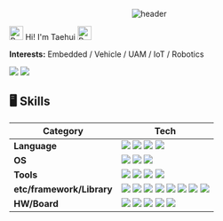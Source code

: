 <p align="center">
  <img src="https://capsule-render.vercel.app/api?type=waving&color=gradient&customColorList=10&height=200&text=Taehui's%20GITHUB&fontSize=50&animation=twinkling&fontAlign=50&fontAlignY=36" alt="header"/>
</p>


<img src="https://raw.githubusercontent.com/Tarikul-Islam-Anik/Animated-Fluent-Emojis/master/Emojis/Animals/Penguin.png" alt="Penguin" width="25" height="25" /> Hi! I'm Taehui <img src="https://raw.githubusercontent.com/Tarikul-Islam-Anik/Animated-Fluent-Emojis/master/Emojis/Animals/Penguin.png" alt="Penguin" width="25" height="25" />

**Interests:** Embedded / Vehicle / UAM / IoT / Robotics

<p>
  <!-- Tistory -->
  <a href="https://justdoit-coding.tistory.com/"><img src="https://img.shields.io/badge/Tech Blog-000000?style=flat-square&logo=tistory&logoColor=white"/></a>
  <!-- LinkedIn -->
  <a href="https://www.linkedin.com/feed/"><img src="https://img.shields.io/badge/LinkedIn-0A66C2?style=flat-square&logo=linkedin&logoColor=white"/></a>
  <!-- Notion -->
</p>

<!--
## 🎙️ Video

## 📋 Projects & Research
학교 플젝
CRC

## 🏆 Awards

## ⭐ boot camp

## 📝 Papers
타겟 드론
이온풍

-->

## 🖥️ Skills

| **Category**      | **Tech** |
| ----------------- | -------- |
| **Language** | <a href="#"><img src="https://img.shields.io/badge/Python-3776AB?style=flat-square&logo=python&logoColor=white"/></a> <a href="#"><img src="https://img.shields.io/badge/C-00599C?style=flat-square&logo=c&logoColor=white"/></a> <a href="#"><img src="https://img.shields.io/badge/C++-00599C?style=flat-square&logo=c%2B%2B&logoColor=white"/></a> <a href="#"><img src="https://img.shields.io/badge/MATLAB-0076A8?style=flat-square&logo=mathworks&logoColor=white"/></a> |
| **OS** | <a href="#"><img src="https://img.shields.io/badge/Linux-FCC624?style=flat-square&logo=linux&logoColor=black"/></a> <a href="#"><img src="https://img.shields.io/badge/Windows-0078D6?style=flat-square&logo=windows&logoColor=white"/></a> <a href="#"><img src="https://img.shields.io/badge/WSL-0a97f5?style=flat-square&logo=linux&logoColor=white"/></a> |
| **Tools** | <a href="#"><img src="https://img.shields.io/badge/Git-F05032?style=flat-square&logo=git&logoColor=white"/></a> <a href="#"><img src="https://img.shields.io/badge/Jira-0052CC?style=flat-square&logo=jira&logoColor=white"/></a> <a href="#"><img src="https://img.shields.io/badge/Confluence-172B4D?style=flat-square&logo=confluence&logoColor=white"/></a> <a href="#"><img src="https://img.shields.io/badge/Notion-000000?style=flat-square&logo=notion&logoColor=white"/></a> |
| **etc/framework/Library** | <a href="#"><img src="https://img.shields.io/badge/Simulink-EE5C22?style=flat-square&logo=mathworks&logoColor=white"/></a> <a href="#"><img src="https://img.shields.io/badge/OpenCV-5C3EE8?style=flat-square&logo=opencv&logoColor=white"/></a> <a href="#"><img src="https://img.shields.io/badge/PyTorch-EE4C2C?style=flat-square&logo=pytorch&logoColor=white"/></a> <a href="#"><img src="https://img.shields.io/badge/TensorFlow-FF6F00?style=flat-square&logo=tensorflow&logoColor=white"/></a> <a href="#"><img src="https://img.shields.io/badge/SLAM-0Cc7b7?style=flat-square&logo=semantic-release&logoColor=white"/></a> <a href="#"><img src="https://img.shields.io/badge/ROS-22314E?style=flat-square&logo=ros&logoColor=white"/></a> <a href="#"><img src="https://img.shields.io/badge/OrCAD-ED1C24?style=flat-square&logoColor=white"/></a> <a href="#"><img src="https://img.shields.io/badge/Gazebo-8E24AA?style=flat-square&logo=gnometerminal&logoColor=white"/></a> |
| **HW/Board** | <a href="#"><img src="https://img.shields.io/badge/Arduino-00979D?style=flat-square&logo=arduino&logoColor=white"/></a> <a href="#"><img src="https://img.shields.io/badge/Raspberry%20Pi-A22846?style=flat-square&logo=raspberrypi&logoColor=white"/></a> <a href="#"><img src="https://img.shields.io/badge/Jetson%20Nano-76B900?style=flat-square&logo=nvidia&logoColor=white"/></a> <a href="#"><img src="https://img.shields.io/badge/Infineon%20TC3XX-009999?style=flat-square&logo=infineon&logoColor=white"/></a> <a href="#"><img src="https://img.shields.io/badge/STM32-03234B?style=flat-square&logo=stmicroelectronics&logoColor=white"/></a> |

